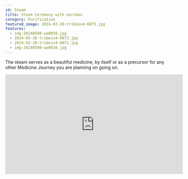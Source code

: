 ```yaml
---
id: Steam
title: Steam Ceremony with Gershan
category: Purification
featured_image: 2024-03-20-tribein4-0875.jpg
features:
  - img-20240508-wa0039.jpg
  - 2024-03-20-tribein4-0873.jpg
  - 2024-03-20-tribein4-0871.jpg
  - img-20240508-wa0028.jpg
---
```

The steam serves as a beautiful medicine, by itself or as a precursor for any other Medicine Journey you are planning on going on.

<iframe width="560" height="315" src="https://www.youtube.com/embed/JG91tnwc2OM?si=FGmlnvkb5RJmDbpo" title="YouTube video player" frameborder="0" allow="accelerometer; autoplay; clipboard-write; encrypted-media; gyroscope; picture-in-picture; web-share" referrerpolicy="strict-origin-when-cross-origin" allowfullscreen></iframe>
